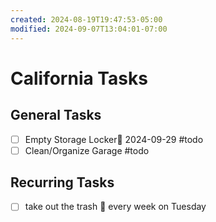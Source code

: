 ```yaml
---
created: 2024-08-19T19:47:53-05:00
modified: 2024-09-07T13:04:01-07:00
---
```

# California Tasks

## General Tasks
- [ ] Empty Storage Locker📅 2024-09-29 #todo
- [ ] Clean/Organize Garage #todo 

## Recurring Tasks
- [ ] take out the trash 🔁 every week on Tuesday